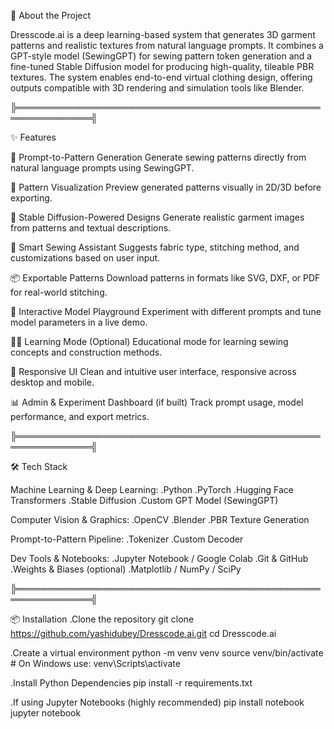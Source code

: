 🚀 About the Project

Dresscode.ai is a deep learning-based system that generates 3D garment patterns and realistic textures from natural language prompts. It combines a GPT-style model (SewingGPT) for sewing pattern token generation and a fine-tuned Stable Diffusion model for producing high-quality, tileable PBR textures. The system enables end-to-end virtual clothing design, offering outputs compatible with 3D rendering and simulation tools like Blender.

╠══════════════════════════════════════════════════════════════╣

✨ Features



👗 Prompt-to-Pattern Generation
Generate sewing patterns directly from natural language prompts using SewingGPT.

🧵 Pattern Visualization
Preview generated patterns visually in 2D/3D before exporting.

🎨 Stable Diffusion-Powered Designs
Generate realistic garment images from patterns and textual descriptions.

🧠 Smart Sewing Assistant
Suggests fabric type, stitching method, and customizations based on user input.

📦 Exportable Patterns
Download patterns in formats like SVG, DXF, or PDF for real-world stitching.

🧪 Interactive Model Playground
Experiment with different prompts and tune model parameters in a live demo.

🧑‍🎓 Learning Mode (Optional)
Educational mode for learning sewing concepts and construction methods.

📱 Responsive UI
Clean and intuitive user interface, responsive across desktop and mobile.

📊 Admin & Experiment Dashboard (if built)
Track prompt usage, model performance, and export metrics.

╠══════════════════════════════════════════════════════════════╣


🛠️ Tech Stack

Machine Learning & Deep Learning:
.Python
.PyTorch
.Hugging Face Transformers
.Stable Diffusion
.Custom GPT Model (SewingGPT)

Computer Vision & Graphics:
.OpenCV
.Blender
.PBR Texture Generation

Prompt-to-Pattern Pipeline:
.Tokenizer
.Custom Decoder

Dev Tools & Notebooks:
.Jupyter Notebook / Google Colab
.Git & GitHub
.Weights & Biases (optional)
.Matplotlib / NumPy / SciPy


╠══════════════════════════════════════════════════════════════╣

📦 Installation
.Clone the repository
git clone https://github.com/yashidubey/Dresscode.ai.git
cd Dresscode.ai

.Create a virtual environment
python -m venv venv
source venv/bin/activate  # On Windows use: venv\Scripts\activate

.Install Python Dependencies
pip install -r requirements.txt

.If using Jupyter Notebooks (highly recommended)
pip install notebook
jupyter notebook

